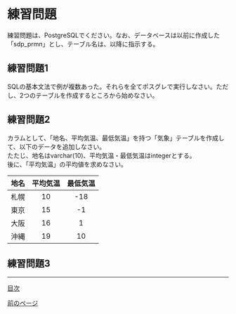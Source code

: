 # 練習問題

練習問題は、PostgreSQLでください。なお、データベースは以前に作成した「sdp_prmn」とし、テーブル名は、以降に指示する。  

## 練習問題1

SQLの基本文法で例が複数あった。それらを全てポスグレで実行しなさい。ただし、2つのテーブルを作成するところから始めなさい。

## 練習問題2

カラムとして、「地名、平均気温、最低気温」を持つ「気象」テーブルを作成して、以下のデータを追加しなさい。  
たたじ、地名はvarchar(10)、平均気温・最低気温はintegerとする。  
後に、「平均気温」の平均値を求めなさい。

|地名|平均気温|最低気温|
|:---:|:---:|:---:|
|札幌|10|-18|
|東京|15|-1|
|大阪|16|1|
|沖縄|19|10|

## 練習問題3

___
[目次](https://github.com/122yuuki/SDP_DB/blob/main/README.md)

[前のページ](https://github.com/122yuuki/SDP_DB/blob/main/Section_2/section_2-4.md)

